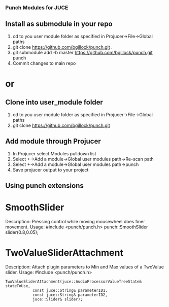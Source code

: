 ### Punch Modules for JUCE

## Install as submodule in your repo
1. cd to you user module folder as specified in Projucer->File->Global paths
2. git clone https://github.com/bgillock/punch.git .
3. git submodule add -b master https://github.com/bgillock/punch.git punch
4. Commit changes to main repo
# or
## Clone into user_module folder
1. cd to you user module folder as specified in Projucer->File->Global paths
2. git clone https://github.com/bgillock/punch.git

## Add module through Projucer
1. In Projucer select Modules pulldown list
2. Select +->Add a module->Global user modules path->Re-scan path
3. Select +->Add a module->Global user modules path->punch
4. Save projucer output to your project

## Using punch extensions

# SmoothSlider
Description: Pressing control while moving mousewheel does finer movement.
Usage: 
#include <punch/punch.h>
punch::SmoothSlider slider(0.8,0.05);

# TwoValueSliderAttachment
Description: Attach plugin parameters to Min and Max values of a TwoValue slider.
Usage:
#include <punch/punch.h>
```
TwoValueSliderAttachment(juce::AudioProcessorValueTreeState& stateToUse,
            const juce::String& parameterID1,
            const juce::String& parameterID2,
            juce::Slider& slider);
```
